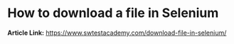 # How to download a file in Selenium

**Article Link:** https://www.swtestacademy.com/download-file-in-selenium/